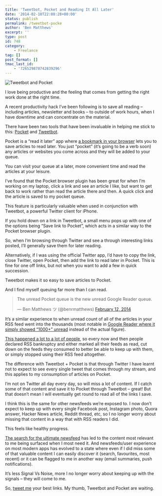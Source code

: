 ```yaml
---
title: 'Tweetbot, Pocket and Reading It All Later'
date: '2014-02-18T22:08:28+00:00'
status: publish
permalink: /tweetbot-pocke
author: 'Ben Matthews'
excerpt: ''
type: post
id: 748
category:
    - Freelance
tag: []
post_format: []
tmac_last_id:
    - '726529870742839296'
---
```

![Tweetbot and Pocket](http://benrmatthews.com/wp-content/uploads/2014/02/tweetbot-phone.jpg)

I love being productive and the feeling that comes from getting the right work done at the right time.

A recent productivity hack I’ve been following is to save all reading – including articles, newsletter and books – to outside of work hours, when I have downtime and can concentrate on the material.

There have been two tools that have been invaluable in helping me stick to this: [Pocket](http://getpocket.com/ "Pocket") and [Tweetbot](http://tapbots.com/software/tweetbot/).

Pocket is a “read it later” app where [a bookmark in your browser](http://getpocket.com/chrome/) lets you to save articles to read later. You just “pocket” (it’s going to be a verb soon) any articles or websites you come across and they will be added to your queue.

You can visit your queue at a later, more convenient time and read the articles at your leisure.

I’ve found that the Pocket browser plugin has been great for when I’m working on my laptop, click a link and see an article I like, but want to get back to work rather than read the article there and then. A quick click and the article is saved to my pocket queue.

This feature is particularly valuable when used in conjunction with Tweetbot, a powerful Twitter client for iPhone.

If you hold down on a link in Tweetbot, a small menu pops up with one of the options being “Save link to Pocket”, which acts in a similar way to the Pocket browser plugin.

So, when I’m browsing through Twitter and see a through interesting links posted, I’ll generally save them for later reading.

Alternatively, if I was using the official Twitter app, I’d have to copy the link, close Twitter, open Pocket, then add the link to read later in Pocket. This is fine for one off links, but not when you want to add a few in quick succession.

Tweetbot makes it so easy to save articles to Pocket.

And I find myself queuing far more than I can read.

> The unread Pocket queue is the new unread Google Reader queue.
> 
> — Ben Matthews ツ (@benrmatthews) [February 12, 2014](https://twitter.com/benrmatthews/statuses/433638347761004544)

It’s a similar experience to when unread count of all of the articles in your RSS feed went into the thousands (most notable in [Google Reader where it simply showed “1000+” unread](http://techcrunch.com/2013/07/01/we-were-the-1000-goodbye-google-reader/) instead of the actual figure).

[This happened a lot to a lot of people](http://www.logobird.com/google-reader-and-declaring-rss-bankruptcy/), so every now and then people declared RSS bankruptcy and either marked all their feeds as read, cut down on the feeds they consumed to better be able to keep up with them, or simply stopped using their RSS feed altogether.

The difference with Tweetbot + Pocket is that through Twitter I have learnt not to expect to see every single tweet that comes through my stream, and this applies to my consumption of articles on Pocket.

I’m not on Twitter all day every day, so will miss a lot of content. If I catch some of that content and save it to Pocket through Tweetbot – great! But that doesn’t mean I will eventually get round to read all of the links I save.

I think this is the same for other newsfeeds we’re exposed to. I now don’t expect to keep up with every single Facebook post, Instagram photo, Quora answer, Hacker News article, Reddit thread, etc, so I no longer worry about missing that content in a way that with RSS readers I did.

This feels like healthy progress.

[The search for the ultimate newsfeed](http://readwrite.com/2014/02/03/facebook-paper-splashes-new-coat-paint-news-feed) has led to the content most relevant to me being surfaced when I most need it. And newsfeeds/user experience on most modern apps has evolved to a state where even if I did miss some of that valuable content I can easily discover it (search, favourites, most recent) or it can be flagged to me in another way (email summaries, push notifications).

It’s less Signal Vs Noise, more I no longer worry about keeping up with the signals – they will come to me.

So, [tweet me](http://twitter.com/benrmatthews "@benrmatthews") your best links. My thumb, Tweetbot and Pocket are waiting.